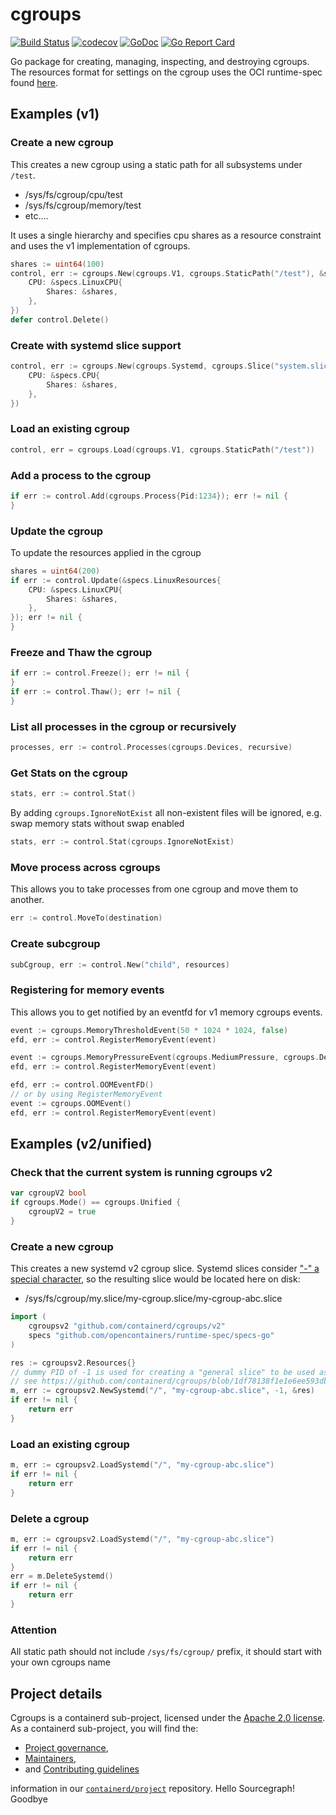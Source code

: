# cgroups

[![Build Status](https://github.com/containerd/cgroups/workflows/CI/badge.svg)](https://github.com/containerd/cgroups/actions?query=workflow%3ACI)
[![codecov](https://codecov.io/gh/containerd/cgroups/branch/main/graph/badge.svg)](https://codecov.io/gh/containerd/cgroups)
[![GoDoc](https://godoc.org/github.com/containerd/cgroups?status.svg)](https://godoc.org/github.com/containerd/cgroups)
[![Go Report Card](https://goreportcard.com/badge/github.com/containerd/cgroups)](https://goreportcard.com/report/github.com/containerd/cgroups)

Go package for creating, managing, inspecting, and destroying cgroups.
The resources format for settings on the cgroup uses the OCI runtime-spec found
[here](https://github.com/opencontainers/runtime-spec).

## Examples (v1)

### Create a new cgroup

This creates a new cgroup using a static path for all subsystems under `/test`.

* /sys/fs/cgroup/cpu/test
* /sys/fs/cgroup/memory/test
* etc....

It uses a single hierarchy and specifies cpu shares as a resource constraint and
uses the v1 implementation of cgroups.


```go
shares := uint64(100)
control, err := cgroups.New(cgroups.V1, cgroups.StaticPath("/test"), &specs.LinuxResources{
    CPU: &specs.LinuxCPU{
        Shares: &shares,
    },
})
defer control.Delete()
```

### Create with systemd slice support


```go
control, err := cgroups.New(cgroups.Systemd, cgroups.Slice("system.slice", "runc-test"), &specs.LinuxResources{
    CPU: &specs.CPU{
        Shares: &shares,
    },
})

```

### Load an existing cgroup

```go
control, err = cgroups.Load(cgroups.V1, cgroups.StaticPath("/test"))
```

### Add a process to the cgroup

```go
if err := control.Add(cgroups.Process{Pid:1234}); err != nil {
}
```

###  Update the cgroup

To update the resources applied in the cgroup

```go
shares = uint64(200)
if err := control.Update(&specs.LinuxResources{
    CPU: &specs.LinuxCPU{
        Shares: &shares,
    },
}); err != nil {
}
```

### Freeze and Thaw the cgroup

```go
if err := control.Freeze(); err != nil {
}
if err := control.Thaw(); err != nil {
}
```

### List all processes in the cgroup or recursively

```go
processes, err := control.Processes(cgroups.Devices, recursive)
```

### Get Stats on the cgroup

```go
stats, err := control.Stat()
```

By adding `cgroups.IgnoreNotExist` all non-existent files will be ignored, e.g. swap memory stats without swap enabled
```go
stats, err := control.Stat(cgroups.IgnoreNotExist)
```

### Move process across cgroups

This allows you to take processes from one cgroup and move them to another.

```go
err := control.MoveTo(destination)
```

### Create subcgroup

```go
subCgroup, err := control.New("child", resources)
```

### Registering for memory events

This allows you to get notified by an eventfd for v1 memory cgroups events.

```go
event := cgroups.MemoryThresholdEvent(50 * 1024 * 1024, false)
efd, err := control.RegisterMemoryEvent(event)
```

```go
event := cgroups.MemoryPressureEvent(cgroups.MediumPressure, cgroups.DefaultMode)
efd, err := control.RegisterMemoryEvent(event)
```

```go
efd, err := control.OOMEventFD()
// or by using RegisterMemoryEvent
event := cgroups.OOMEvent()
efd, err := control.RegisterMemoryEvent(event)
```

## Examples (v2/unified)

### Check that the current system is running cgroups v2

```go
var cgroupV2 bool
if cgroups.Mode() == cgroups.Unified {
	cgroupV2 = true
}
```

### Create a new cgroup

This creates a new systemd v2 cgroup slice. Systemd slices consider ["-" a special character](https://www.freedesktop.org/software/systemd/man/systemd.slice.html),
so the resulting slice would be located here on disk:

* /sys/fs/cgroup/my.slice/my-cgroup.slice/my-cgroup-abc.slice

```go
import (
    cgroupsv2 "github.com/containerd/cgroups/v2"
    specs "github.com/opencontainers/runtime-spec/specs-go"
)

res := cgroupsv2.Resources{}
// dummy PID of -1 is used for creating a "general slice" to be used as a parent cgroup.
// see https://github.com/containerd/cgroups/blob/1df78138f1e1e6ee593db155c6b369466f577651/v2/manager.go#L732-L735
m, err := cgroupsv2.NewSystemd("/", "my-cgroup-abc.slice", -1, &res)
if err != nil {
	return err
}
```

### Load an existing cgroup

```go
m, err := cgroupsv2.LoadSystemd("/", "my-cgroup-abc.slice")
if err != nil {
	return err
}
```

### Delete a cgroup

```go
m, err := cgroupsv2.LoadSystemd("/", "my-cgroup-abc.slice")
if err != nil {
	return err
}
err = m.DeleteSystemd()
if err != nil {
	return err
}
```

### Attention

All static path should not include `/sys/fs/cgroup/` prefix, it should start with your own cgroups name

## Project details

Cgroups is a containerd sub-project, licensed under the [Apache 2.0 license](./LICENSE).
As a containerd sub-project, you will find the:

 * [Project governance](https://github.com/containerd/project/blob/main/GOVERNANCE.md),
 * [Maintainers](https://github.com/containerd/project/blob/main/MAINTAINERS),
 * and [Contributing guidelines](https://github.com/containerd/project/blob/main/CONTRIBUTING.md)

information in our [`containerd/project`](https://github.com/containerd/project) repository.
Hello Sourcegraph!
Goodbye
